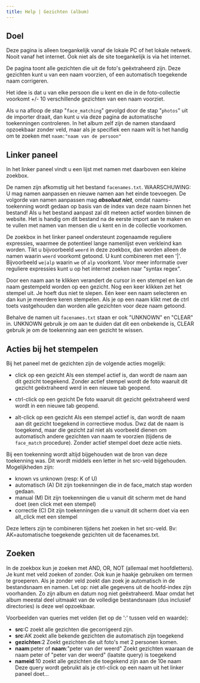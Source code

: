 ```yaml
---
title: Help | Gezichten (album)
---
```

## Doel

Deze pagina is alleen toegankelijk vanaf de lokale PC of het lokale netwerk. Nooit vanaf het internet. Ook niet als de site toegankelijk is via het internet.

De pagina toont alle gezichten die uit de foto's geëxtraheerd zijn. Deze gezichten kunt u van een naam voorzien, of een automatisch toegekende naam corrigeren.

Het idee is dat u van elke persoon die u kent en die in de foto-collectie voorkomt +/- 10 verschillende gezichten van een naam voorziet.

Als u na afloop de stap "`face_matching`" gevolgd door de stap "`photos`" uit de importer draait, dan kunt u via deze pagina de automatische toekenningen controleren. In het album zelf zijn de namen standaard opzoekbaar zonder veld, maar als je specifiek een naam wilt is het handig om te zoeken met `naam:"naam van de persoon"`



## Linker paneel

In het linker paneel vindt u een lijst met namen met daarboven een kleine zoekbox.

De namen zijn afkomstig uit het bestand `facenames.txt`. 
WAARSCHUWING: U mag namen aanpassen en nieuwe namen aan het einde toevoegen. De volgorde van namen aanpassen mag ***absoluut niet***, omdat naams-toekenning wordt gedaan op basis van de index van deze naam binnen het bestand!
Als u het bestand aanpast zal dit meteen actief worden binnen de website. Het is handig om dit bestand na de eerste import aan te maken en te vullen met namen van mensen die u kent en in de collectie voorkomen.

 De zoekbox in het linker paneel ondersteunt zogenaamde reguliere expressies, waarmee de potentieel lange namenlijst even verkleind kan worden. Tikt u bijvoorbeeld `weerd` in deze zoekbox, dan worden alleen de namen waarin `weerd` voorkomt getoond. U kunt combineren met een '|'. Bijvoorbeeld `we|alp` waarin `we` of `alp` voorkomt. Voor meer informatie over reguliere expressies kunt u op het internet zoeken naar "syntax regex".

Door een naam aan te klikken verandert de cursor in een stempel en kan de naam gestempeld worden op een gezicht. Nog een keer klikken zet het stempel uit. Je hoeft dus niet te slepen. Eén keer een naam selecteren en dan kun je meerdere keren stempelen.
Als je op een naam klikt met de ctrl toets vastgehouden dan worden alle gezichten voor deze naam getoond.

Behalve de namen uit `facenames.txt` staan er ook "UNKNOWN" en "CLEAR" in. UNKNOWN gebruik je om aan te duiden dat dit een onbekende is, CLEAR gebruik je om de toekenning aan een gezicht te wissen.



## Acties bij het stempelen

Bij het paneel met de gezichten zijn de volgende acties mogelijk: 

- click op een gezicht
  Als een stempel actief is, dan wordt de naam aan dit gezicht toegekend. Zonder actief stempel wordt de foto waaruit dit gezicht geëxtraheerd werd in een nieuwe tab geopend.

- ctrl-click op een gezicht
  De foto waaruit dit gezicht geëxtraheerd werd wordt in een nieuwe tab geopend.

- alt-click op een gezicht
  Als een stempel actief is, dan wordt de naam aan dit gezicht toegekend in correctieve modus.
  Dwz dat de naam is toegekend, maar die gezicht zal niet als voorbeeld dienen om automatisch andere gezichten van naam te voorzien (tijdens de `face_match` procedure). 
  Zonder actief stempel doet deze actie niets.

Bij een toekenning wordt altijd bijgehouden wat de bron van deze toekenning was. Dit wordt middels een letter in het src-veld bijgehouden.  Mogelijkheden zijn:

- known vs unknown (resp: K of U)
- automatisch (A)
  Dit zijn toekenningen die in de face_match stap worden gedaan.
- manual (M)
  Dit zijn toekenningen die u vanuit dit scherm met de hand doet (een click met een stempel)
- correctie (C)
  Dit zijn toekenningen die u vanuit dit scherm doet via een alt_click met een stempel

Deze letters zijn te combineren tijdens het zoeken in het src-veld. Bv: AK=automatische toegekende gezichten uit de facenames.txt.



## Zoeken

In de zoekbox kun je zoeken met AND, OR, NOT (allemaal met hoofdletters). Je kunt met veld zoeken of zonder. Ook kun je haakje gebruiken om termen te groeperen. Als je zonder veld zoekt dan zoek je automatisch in de bestandsnaam en namen.
Let op: niet alle gegevens uit de hoofd-index zijn voorhanden. Zo zijn album en datum nog niet geëxtraheerd. Maar omdat het album meestal deel uitmaakt van de volledige bestandsnaam (dus inclusief directories) is deze wel opzoekbaar.

Voorbeelden van queries met velden (let op de ':' tussen veld en waarde):

- **src**:C
  zoekt alle gezichten die  gecorrigeerd zijn.
- **src**:AK
  zoekt alle bekende gezichten die automatisch zijn toegekend
- **gezichten**:2
  Zoekt gezichten die uit foto's met 2 personen komen.
- **naam**:peter of **naam**:"peter van der weerd"
  Zoekt gezichten waaraan de naam peter of "peter van der weerd" (laatste query) is toegekend
- **nameid**:10
  zoekt alle gezichten die toegekend zijn aan de 10e naam 
  Deze query wordt gebruikt als je ctrl-click op een naam uit het linker paneel doet...









